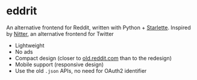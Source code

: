 # eddrit

An alternative frontend for Reddit, written with Python + [Starlette](https://www.starlette.io/). Inspired by [Nitter](https://github.com/zedeus/nitter), an alternative frontend for Twitter

- Lightweight
- No ads
- Compact design (closer to [old.reddit.com](https://old.reddit.com) than to the redesign)
- Mobile support (responsive design)
- Use the old `.json` APIs, no need for OAuth2 identifier
